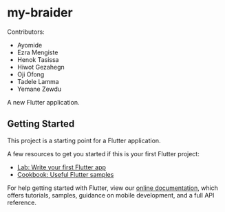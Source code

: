 # my-braider

Contributors:
  
   * Ayomide
   * Ezra Mengiste
   * Henok Tasissa
   * Hiwot Gezahegn
   * Oji Ofong
   * Tadele Lamma
   * Yemane Zewdu

   
A new Flutter application.

## Getting Started

This project is a starting point for a Flutter application.

A few resources to get you started if this is your first Flutter project:

- [Lab: Write your first Flutter app](https://flutter.io/docs/get-started/codelab)
- [Cookbook: Useful Flutter samples](https://flutter.io/docs/cookbook)

For help getting started with Flutter, view our 
[online documentation](https://flutter.io/docs), which offers tutorials, 
samples, guidance on mobile development, and a full API reference.


